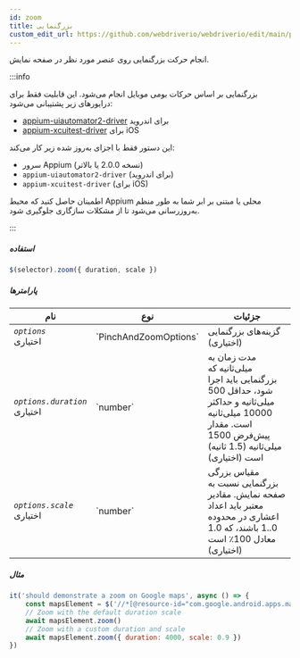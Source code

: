 ```yaml
---
id: zoom
title: بزرگنمایی
custom_edit_url: https://github.com/webdriverio/webdriverio/edit/main/packages/webdriverio/src/commands/mobile/zoom.ts
---
```


انجام حرکت بزرگنمایی روی عنصر مورد نظر در صفحه نمایش.

:::info

بزرگنمایی بر اساس حرکات بومی موبایل انجام می‌شود. این قابلیت فقط برای درایورهای زیر پشتیبانی می‌شود:
- [appium-uiautomator2-driver](https://github.com/appium/appium-uiautomator2-driver/blob/master/docs/android-mobile-gestures.md#mobile-pinchopengesture) برای اندروید
- [appium-xcuitest-driver](https://appium.github.io/appium-xcuitest-driver/latest/reference/execute-methods/#mobile-pinch) برای iOS

این دستور فقط با اجزای به‌روز شده زیر کار می‌کند:
 - سرور Appium (نسخه 2.0.0 یا بالاتر)
 - `appium-uiautomator2-driver` (برای اندروید)
 - `appium-xcuitest-driver` (برای iOS)

اطمینان حاصل کنید که محیط Appium محلی یا مبتنی بر ابر شما به طور منظم به‌روزرسانی می‌شود تا از مشکلات سازگاری جلوگیری شود.

:::

##### استفاده

```js
$(selector).zoom({ duration, scale })
```

##### پارامترها

<table>
  <thead>
    <tr>
      <th>نام</th><th>نوع</th><th>جزئیات</th>
    </tr>
  </thead>
  <tbody>
    <tr>
      <td><code><var>options</var></code><br /><span className="label labelWarning">اختیاری</span></td>
      <td>`PinchAndZoomOptions`</td>
      <td>گزینه‌های بزرگنمایی (اختیاری)</td>
    </tr>
    <tr>
      <td><code><var>options.duration</var></code><br /><span className="label labelWarning">اختیاری</span></td>
      <td>`number`</td>
      <td>مدت زمان به میلی‌ثانیه که بزرگنمایی باید اجرا شود، حداقل 500 میلی‌ثانیه و حداکثر 10000 میلی‌ثانیه است. مقدار پیش‌فرض 1500 میلی‌ثانیه (1.5 ثانیه) است (اختیاری)</td>
    </tr>
    <tr>
      <td><code><var>options.scale</var></code><br /><span className="label labelWarning">اختیاری</span></td>
      <td>`number`</td>
      <td>مقیاس بزرگی بزرگنمایی نسبت به صفحه نمایش. مقادیر معتبر باید اعداد اعشاری در محدوده 0..1 باشند، که 1.0 معادل 100٪ است (اختیاری)</td>
    </tr>
  </tbody>
</table>

##### مثال

```js title="zoom.js"
it('should demonstrate a zoom on Google maps', async () => {
    const mapsElement = $('//*[@resource-id="com.google.android.apps.maps:id/map_frame"]')
    // Zoom with the default duration scale
    await mapsElement.zoom()
    // Zoom with a custom duration and scale
    await mapsElement.zoom({ duration: 4000, scale: 0.9 })
})
```